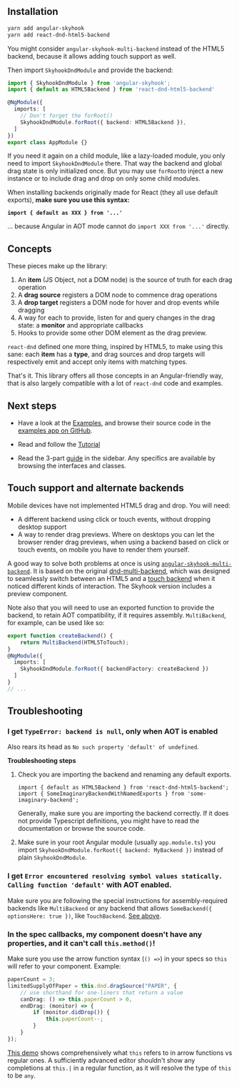 ## Installation

```sh
yarn add angular-skyhook
yarn add react-dnd-html5-backend
```

You might consider `angular-skyhook-multi-backend` instead of the HTML5
backend, because it allows adding touch support as well.

Then import `SkyhookDndModule` and provide the backend:


```typescript
import { SkyhookDndModule } from 'angular-skyhook';
import { default as HTML5Backend } from 'react-dnd-html5-backend'

@NgModule({
  imports: [
    // Don't forget the forRoot()
    SkyhookDndModule.forRoot({ backend: HTML5Backend }),
  ]
})
export class AppModule {}
```

If you need it again on a child module, like a lazy-loaded module, you only need
to import `SkyhookDndModule` there. That way the backend and global drag state is only
initialized once. But you may use `forRoot`to inject a new instance or to
include drag and drop on only some child modules.

When installing backends originally made for React (they all use default
exports), __make sure you use this syntax:__

__`import { default as XXX } from '...'`__

... because Angular in AOT mode cannot do `import XXX from '...'`
directly.

## Concepts

These pieces make up the library:

1.  An **item** (JS Object, not a DOM node) is the source of truth for each drag
    operation
2.  A **drag source** registers a DOM node to commence drag operations
3.  A **drop target** registers a DOM node for hover and drop events
    while dragging
4.  A way for each to provide, listen for and query changes in the drag state:
    a **monitor** and appropriate callbacks
5.  Hooks to provide some other DOM element as the drag preview.

`react-dnd` defined one more thing, inspired by HTML5, to make using this sane:
each **item** has a **type**, and drag sources and drop targets will
respectively emit and accept only items with matching types.

That's it. This library offers all those concepts in an Angular-friendly way,
that is also largely compatible with a lot of `react-dnd` code and examples.

## Next steps

* Have a look at the [Examples](../examples/index.html), and browse their source code in the
[examples app on GitHub][examples-src].

* Read and follow the [Tutorial](tutorial.html)

* Read the 3-part [guide](guide.html) in the sidebar. Any specifics are available by browsing the interfaces and
  classes.

[examples-src]: https://github.com/cormacrelf/angular-skyhook/tree/master/packages/examples/src/app/


## Touch support and alternate backends

Mobile devices have not implemented HTML5 drag and drop. You will need:

- A different backend using click or touch events, without dropping desktop support
- A way to render drag previews. Where on desktops you
can let the browser render drag previews, when using a backend based on click
or touch events, on mobile you have to render them yourself.

A good way to solve both problems at once is using
[`angular-skyhook-multi-backend`][skyhook-multi]. It is based on the original
[dnd-multi-backend][dnd-multi-backend], which was designed to seamlessly switch
between an HTML5 and a [touch backend][touch-backend] when it noticed different
kinds of interaction. The Skyhook version includes a preview component.

[skyhook-multi]: ../angular-skyhook-multi-backend/
Note also that you will need to use an exported function
to provide the backend, to retain AOT compatibility, if it requires assembly.
`MultiBackend`, for example, can be used like so:

```typescript
export function createBackend() {
    return MultiBackend(HTML5ToTouch);
}
@NgModule({
  imports: [
    SkyhookDndModule.forRoot({ backendFactory: createBackend })
  ]
}
// ...
```

[touch-backend]: https://github.com/yahoo/react-dnd-touch-backend
[dnd-multi-backend]: https://github.com/LouisBrunner/react-dnd-multi-backend


## Troubleshooting

### I get `TypeError: backend is null`, only when AOT is enabled

Also rears its head as `No such property 'default' of undefined`.

**Troubleshooting steps**

1.  Check you are importing the backend and renaming any default exports.

    ```
    import { default as HTML5Backend } from 'react-dnd-html5-backend';
    import { SomeImaginaryBackendWithNamedExports } from 'some-imaginary-backend';
    ```

    Generally, make sure you are importing the backend correctly. If it does not
    provide Typescript definitions, you might have to read the documentation or
    browse the source code.

2.  Make sure in your root Angular module (usually `app.module.ts`) you import
    `SkyhookDndModule.forRoot({ backend: MyBackend })` instead of plain `SkyhookDndModule`.

### I get `Error encountered resolving symbol values statically. Calling function 'default'` with AOT enabled.

Make sure you are following the special instructions for assembly-required backends
like `MultiBackend` or any backend that allows `SomeBackend({ optionsHere: true })`,
like `TouchBackend`. [See above](#touch-support-and-alternate-backends).

### In the spec callbacks, my component doesn't have any properties, and it can't call `this.method()`!

Make sure you use the arrow function syntax (`() =>`) in your specs so `this` will refer to your component. Example:

```typescript
paperCount = 3;
limitedSupplyOfPaper = this.dnd.dragSource("PAPER", {
    // use shorthand for one-liners that return a value
    canDrag: () => this.paperCount > 0,
    endDrag: (monitor) => {
        if (monitor.didDrop()) {
            this.paperCount--;
        }
    }
});
```

[This demo](https://goo.gl/VYQMEs) shows comprehensively what `this` refers to
in arrow functions vs regular ones. A sufficiently advanced editor shouldn't
show any completions at `this.|` in a regular function, as it will resolve the
type of `this` to be `any`.



